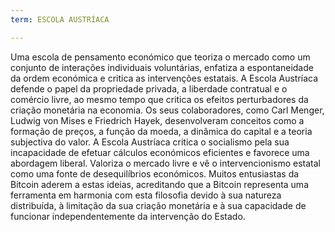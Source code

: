 ```yaml
---
term: ESCOLA AUSTRÍACA

---
```

Uma escola de pensamento económico que teoriza o mercado como um conjunto de interações individuais voluntárias, enfatiza a espontaneidade da ordem económica e critica as intervenções estatais. A Escola Austríaca defende o papel da propriedade privada, a liberdade contratual e o comércio livre, ao mesmo tempo que critica os efeitos perturbadores da criação monetária na economia. Os seus colaboradores, como Carl Menger, Ludwig von Mises e Friedrich Hayek, desenvolveram conceitos como a formação de preços, a função da moeda, a dinâmica do capital e a teoria subjectiva do valor. A Escola Austríaca critica o socialismo pela sua incapacidade de efetuar cálculos económicos eficientes e favorece uma abordagem liberal. Valoriza o mercado livre e vê o intervencionismo estatal como uma fonte de desequilíbrios económicos. Muitos entusiastas da Bitcoin aderem a estas ideias, acreditando que a Bitcoin representa uma ferramenta em harmonia com esta filosofia devido à sua natureza distribuída, à limitação da sua criação monetária e à sua capacidade de funcionar independentemente da intervenção do Estado.